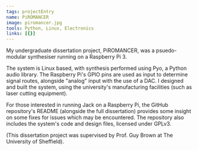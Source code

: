 ```yaml
---
tags: projectEntry
name: PiROMANCER
image: piromancer.jpg
tools: Python, Linux, Electronics
links: [{}]
---
```


My undergraduate dissertation project, PiROMANCER, was a psuedo-modular synthesiser running on a Raspberry Pi 3.

The system is Linux based, with synthesis performed using Pyo, a Python audio library.
The Raspberry Pi's GPIO pins are used as input to determine signal routes, alongside "analog" input with the use of a DAC.
I designed and built the system, using the university's manufacturing facilities (such as laser cutting equipment).

For those interested in running Jack on a Raspberry Pi, the GitHub repository's README (alongside the full dissertation) provides some insight on some fixes for issues which may be encountered.
The repository also includes the system's code and design files, licensed under GPLv3.

(This dissertation project was supervised by Prof. Guy Brown at The University of Sheffield).